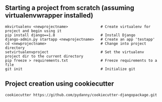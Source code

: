 ## Starting a project from scratch (assuming virtualenvwrapper installed)
    mkvirtualenv <newprojectname>               # Create virtualenv for project and begin using it
    pip install django==1.8                     # Install Django
    django-admin.py startapp <newprojectname>   # Create an app 'testapp'
    cd <newprojectname>                         # Change into project directory
    setvirtualenvproject                        # Set the virtualenv project dir to the current directory
    pip freeze > requirements.txt               # Freeze requirements to a file
    git init                                    # Initialize git
 
 
## Project creation using cookiecutter    
    cookiecutter https://github.com/pydanny/cookiecutter-djangopackage.git
